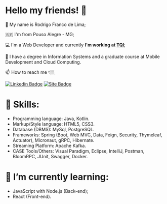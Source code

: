 

<!--
### Hi there 👋
**RodrigoFranco91/RodrigoFranco91** is a ✨ _special_ ✨ repository because its `README.md` (this file) appears on your GitHub profile.

Here are some ideas to get you started:

- 🔭 I’m currently working on ...
- 🌱 I’m currently learning ...
- 👯 I’m looking to collaborate on ...
- 🤔 I’m looking for help with ...
- 💬 Ask me about ...
- 📫 How to reach me: ...
- 😄 Pronouns: ...
- ⚡ Fun fact: ...
-->
# Hello my friends! 👋

🧑 My name is Rodrigo Franco de Lima;

🇧🇷 I'm from Pouso Alegre - MG;

💻 I'm a Web Developer and currently **I'm working at [TQI](https://www.tqi.com.br/)**; 

📜 I have a degree in Information Systems and a graduate course at Mobile Development and Cloud Computing. 

📫 How to reach me 👇🏼

[![Linkedin Badge](https://img.shields.io/badge/-LinkedIn-blue?style=flat-square&logo=Linkedin&logoColor=white&link=https://br.linkedin.com/in/rodrigofrancodelima/)](https://br.linkedin.com/in/rodrigofrancodelima/) 
[![Site Badge](https://img.shields.io/badge/-Site-FF0000?style=flat-square&logoColor=white&link=https://www.rodrigofrancodelima.com.br)](https://www.rodrigofrancodelima.com.br)

# 💪 Skills:
- Programming language: Java, Kotlin.
- Markup/Style language: HTML5, CSS3.
- Database (DBMS): MySql, PostgreSQL.
- Frameworks: Spring (Boot, Web MVC, Data, Feign, Security, Thymeleaf, Actuator), Micronaut, gRPC, Hibernate.
- Streaming Platform: Apache Kafka.
- CASE Tools/Others: Visual Paradigm, Eclipse, IntelliJ, Postman, BloomRPC, JUnit, Swagger, Docker.

# 🌱 I’m currently learning:
- JavaScript with Node.js (Back-end);
- React (Front-end).

# 

